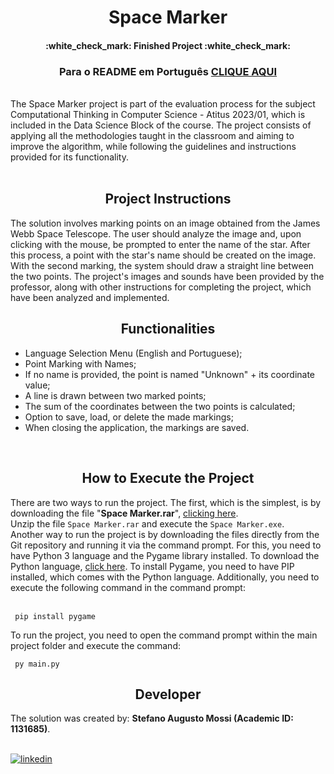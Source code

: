 <h1 align="center">Space Marker</h1>
<h4 align="center"> :white_check_mark: Finished Project :white_check_mark:</h4>
<h3 align="center">Para o README em Português <a href= https://github.com/StefanoAugusto/space-marker/blob/main/README.md/>CLIQUE AQUI</a></h3>
<br>
The Space Marker project is part of the evaluation process for the subject Computational Thinking in Computer Science - Atitus 2023/01, which is included in the Data Science Block of the course. The project consists of applying all the methodologies taught in the classroom and aiming to improve the algorithm, while following the guidelines and instructions provided for its functionality.<br><br>

<h2 align="center">
    <a>Project Instructions</a>
</h2>
The solution involves marking points on an image obtained from the James Webb Space Telescope. The user should analyze the image and, upon clicking with the mouse, be prompted to enter the name of the star. After this process, a point with the star's name should be created on the image. With the second marking, the system should draw a straight line between the two points. The project's images and sounds have been provided by the professor, along with other instructions for completing the project, which have been analyzed and implemented.
<h2 align="center"><a>Functionalities</a></h2>
<ul>
	<li> Language Selection Menu (English and Portuguese); </li>
	<li> Point Marking with Names; </li>
	<li> If no name is provided, the point is named "Unknown" + its coordinate value; </li>
	<li> A line is drawn between two marked points; </li>
	<li> The sum of the coordinates between the two points is calculated; </li>
	<li> Option to save, load, or delete the made markings; </li>
	<li> When closing the application, the markings are saved.</li>
</ul>
<br>
<h2 align="center">
	<a>How to Execute the Project</a>
</h2>
There are two ways to run the project. The first, which is the simplest, is by downloading the file "<b>Space Marker.rar</b>", <a href=https://drive.google.com/file/d/1-qgwCtACELOz1Y9QP9JIJZZhCLrxABfp/view?usp/>clicking here</a>.
<br> Unzip the file <code>Space Marker.rar</code> and execute the <code>Space Marker.exe</code>.<br>
Another way to run the project is by downloading the files directly from the Git repository and running it via the command prompt. For this, you need to have Python 3 language and the Pygame library installed. To download the Python language, <a href=https://www.python.org/>click here</a>. To install Pygame, you need to have PIP installed, which comes with the Python language. Additionally, you need to execute the following command in the command prompt:
<br><br>

```
 pip install pygame
```

To run the project, you need to open the command prompt within the main project folder and execute the command:

```
 py main.py
```
	
<h2 align="center"><a>Developer</a></h2>
The solution was created by: <b>Stefano Augusto Mossi (Academic ID: 1131685)</b>.<br>
<br>
	
[![linkedin](https://img.shields.io/badge/linkedin-0A66C2?style=for-the-badge&logo=linkedin&logoColor=white)]([https://www.linkedin.com/](https://br.linkedin.com/in/stefano-augusto-mossi-6525aa217))
